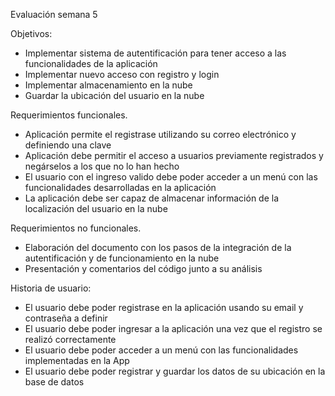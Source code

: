 Evaluación semana 5

Objetivos:

   - Implementar sistema de autentificación para tener acceso a las funcionalidades de la aplicación
   - Implementar nuevo acceso con registro y login
   - Implementar almacenamiento en la nube
   - Guardar la ubicación del usuario en la nube
   
Requerimientos funcionales.

   - Aplicación permite el registrase utilizando su correo electrónico y definiendo una clave
   - Aplicación debe permitir el acceso a usuarios previamente registrados y negárselos a los que no lo han hecho
   - El usuario con el ingreso valido debe poder acceder a un menú con las funcionalidades desarrolladas en la aplicación
   - La aplicación debe ser capaz de almacenar información de la localización del usuario en la nube
    
Requerimientos no funcionales.

  - Elaboración del documento con los pasos de la integración de la autentificación y de funcionamiento en la nube
  - Presentación y comentarios del código junto a su análisis
     
Historia de usuario:

 - El usuario debe poder registrase en la aplicación usando su email y contraseña a definir
 - El usuario debe poder ingresar a la aplicación una vez que el registro se realizó correctamente
 - El usuario debe poder acceder a un menú con las funcionalidades implementadas en la App
 - El usuario debe poder registrar y guardar los datos de su ubicación en la base de datos
